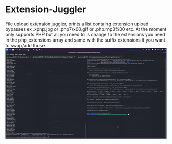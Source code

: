 # Extension-Juggler
File upload extension juggler, prints a list containg extension upload bypasses ex .xphp.jpg or .php7\x00.gif or .php.mp3%00 etc. At the moment only supports PHP but all you need to is change to the extensions you need in
the php_extensions array and same with the suffix extensions if you want to swap/add those.
![screenshot.png](https://github.com/a6thmfsin/Extension-Juggler/blob/main/ext-juggler.png)
